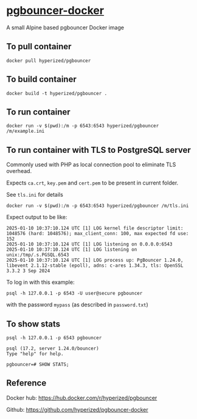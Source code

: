 # [pgbouncer-docker](https://github.com/hyperized/pgbouncer-docker)
A small Alpine based pgbouncer Docker image

## To pull container

```docker pull hyperized/pgbouncer```

## To build container

```docker build -t hyperized/pgbouncer .```

## To run container 

```docker run -v $(pwd):/m -p 6543:6543 hyperized/pgbouncer /m/example.ini```

## To run container with TLS to PostgreSQL server

Commonly used with PHP as local connection pool to eliminate TLS overhead.

Expects `ca.crt`, `key.pem` and `cert.pem` to be present in current folder.

See `tls.ini` for details

```docker run -v $(pwd):/m -p 6543:6543 hyperized/pgbouncer /m/tls.ini```

Expect output to be like:

```shell script
2025-01-10 10:37:10.124 UTC [1] LOG kernel file descriptor limit: 1048576 (hard: 1048576); max_client_conn: 100, max expected fd use: 152
2025-01-10 10:37:10.124 UTC [1] LOG listening on 0.0.0.0:6543
2025-01-10 10:37:10.124 UTC [1] LOG listening on unix:/tmp/.s.PGSQL.6543
2025-01-10 10:37:10.124 UTC [1] LOG process up: PgBouncer 1.24.0, libevent 2.1.12-stable (epoll), adns: c-ares 1.34.3, tls: OpenSSL 3.3.2 3 Sep 2024
```

To log in with this example:

```
psql -h 127.0.0.1 -p 6543 -U user@secure pgbouncer
```

with the password `mypass` (as described in `password.txt`)

## To show stats

```
psql -h 127.0.0.1 -p 6543 pgbouncer

psql (17.2, server 1.24.0/bouncer)
Type "help" for help.

pgbouncer=# SHOW STATS;
```

## Reference

Docker hub: https://hub.docker.com/r/hyperized/pgbouncer

Github: https://github.com/hyperized/pgbouncer-docker
